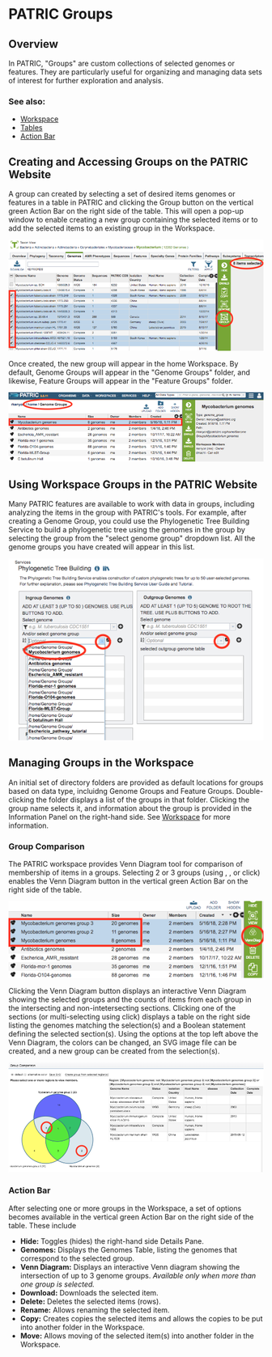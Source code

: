 # PATRIC Groups

## Overview
In PATRIC, "Groups" are custom collections of selected genomes or features. They are particularly useful for organizing and managing data sets of interest for further exploration and analysis.

### See also:
  * [Workspace](../workspaces/workspace.html)
  * [Tables](../tables.html)
  * [Action Bar](../action_bar.html)

## Creating and Accessing Groups on the PATRIC Website
A group can created by selecting a set of desired items genomes or features in a table in PATRIC and clicking the Group button on the vertical green Action Bar on the right side of the table. This will open a pop-up window to enable creating a new group containing the selected items or to add the selected items to an existing group in the Workspace.

![Creating a Group](../images/create_group.png)

Once created, the new group will appear in the home Workspace. By default, Genome Groups will appear in the "Genome Groups" folder, and likewise, Feature Groups will appear in the "Feature Groups" folder.

![Genome Group](../images/genome_group.png)

## Using Workspace Groups in the PATRIC Website
Many PATRIC features are available to work with data in groups, including analyzing the items in the group with PATRIC's tools. For example, after creating a Genome Group, you could use the Phylogenetic Tree Building Service to build a phylogenetic tree using the genomes in the group by selecting the group from the "select genome group" dropdown list. All the genome groups you have created will appear in this list.

![Phylogenetic Tree Using Genome Group](../images/phylo_tree_genome_group.png)

## Managing Groups in the Workspace
An initial set of directory folders are provided as default locations for groups based on data type, incluidng Genome Groups and Feature Groups. Double-clicking the folder displays a list of the groups in that folder. Clicking the group name selects it, and information about the group is provided in the Information Panel on the right-hand side. See [Workspace](../workspaces/workspace.html) for more information.

### Group Comparison
The PATRIC workspace provides Venn Diagram tool for comparison of membership of items in a groups. Selecting 2 or 3 groups (using <control>, <command>, or <shift> click) enables the Venn Diagram button in the vertical green Action Bar on the right side of the table. 

![Venn Diagram Button](../images/venn_diagram_action.png)

Clicking the Venn Diagram button displays an interactive Venn Diagram showing the selected groups and the counts of items from each group in the intersecting and non-intetersecting sections. Clicking one of the sections (or multi-selecting using <command> click) displays a table on the right side listing the genomes matching the selection(s) and a Boolean statement defining the selected section(s). Using the options at the top left above the Venn Diagram, the colors can be changed, an SVG image file can be created, and a new group can be created from the selection(s).

![Venn Diagram](../images/venn_diagram.png)

### Action Bar
After selecting one or more groups in the Workspace, a set of options becomes available in the vertical green Action Bar on the right side of the table.  These include

* **Hide:** Toggles (hides) the right-hand side Details Pane.
* **Genomes:** Displays the Genomes Table, listing the genomes that correspond to the selected group.
* **Venn Diagram:** Displays an interactive Venn diagram showing the intersection of up to 3 genome groups. *Available only when more than one group is selected.*
* **Download:** Downloads the selected item.
* **Delete:** Deletes the selected items (rows).
* **Rename:** Allows renaming the selected item.
* **Copy:** Creates copies the selected items and allows the copies to be put into another folder in the Workspace.
* **Move:** Allows moving of the selected item(s) into another folder in the Workspace.
